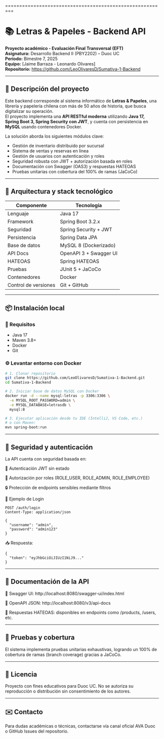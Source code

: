 =========================================================


# 📚 Letras & Papeles - Backend API

**Proyecto académico - Evaluación Final Transversal (EFT)**  
**Asignatura:** Desarrollo Backend II (PBY2202) – Duoc UC  
**Período:** Bimestre 7, 2025  
**Equipo:** [Jaime Barraza - Leonardo Olivares]  
**Repositorio:** https://github.com/LeoOlivaresD/Sumativa-1-Backend

---

## 📌 Descripción del proyecto

Este backend corresponde al sistema informático de **Letras & Papeles**, una librería y papelería chilena con más de 50 años de historia, que busca digitalizar su operación.  
El proyecto implementa una **API RESTful moderna** utilizando **Java 17, Spring Boot 3, Spring Security con JWT**, y cuenta con persistencia en **MySQL** usando contenedores Docker.  

La solución aborda los siguientes módulos clave:

- Gestión de inventario distribuido por sucursal
- Sistema de ventas y reservas en línea
- Gestión de usuarios con autenticación y roles
- Seguridad robusta con JWT + autorización basada en roles
- Documentación con Swagger (OAS3) y respuestas HATEOAS
- Pruebas unitarias con cobertura del 100% de ramas (JaCoCo)

---

## 🧱 Arquitectura y stack tecnológico

| Componente           | Tecnología              |
|----------------------|-------------------------|
| Lenguaje             | Java 17                 |
| Framework            | Spring Boot 3.2.x       |
| Seguridad            | Spring Security + JWT   |
| Persistencia         | Spring Data JPA         |
| Base de datos        | MySQL 8 (Dockerizado)   |
| API Docs             | OpenAPI 3 + Swagger UI  |
| HATEOAS              | Spring HATEOAS          |
| Pruebas              | JUnit 5 + JaCoCo        |
| Contenedores         | Docker                  |
| Control de versiones | Git + GitHub            |

---

## 📦 Instalación local

### 🔧 Requisitos

- Java 17
- Maven 3.8+
- Docker
- Git

### ⚙️ Levantar entorno con Docker

```bash
# 1. Clonar repositorio
git clone https://github.com/LeoOlivaresD/Sumativa-1-Backend.git
cd Sumativa-1-Backend

# 2. Iniciar base de datos MySQL con Docker
docker run -d --name mysql-letras -p 3306:3306 \
  -e MYSQL_ROOT_PASSWORD=admin \
  -e MYSQL_DATABASE=letrasdb \
  mysql:8

# 3. Ejecutar aplicación desde tu IDE (IntelliJ, VS Code, etc.)
# o con Maven:
mvn spring-boot:run
```

---

## 🔐 Seguridad y autenticación
La API cuenta con seguridad basada en:

🔐 Autenticación JWT sin estado

👤 Autorización por roles (ROLE_USER, ROLE_ADMIN, ROLE_EMPLOYEE)

🔒 Protección de endpoints sensibles mediante filtros


🔑 Ejemplo de Login
```http
POST /auth/login
Content-Type: application/json

{
  "username": "admin",
  "password": "admin123"
}
```


📥 Respuesta:
```http
{
  "token": "eyJhbGciOiJIUzI1NiJ9..."
}
```

---

## 📘 Documentación de la API
🔎 Swagger UI: http://localhost:8080/swagger-ui/index.html

📄 OpenAPI JSON: http://localhost:8080/v3/api-docs

🔗 Respuestas HATEOAS: disponibles en endpoints como /products, /users, etc.

---

## 🧪 Pruebas y cobertura
El sistema implementa pruebas unitarias exhaustivas, logrando un 100% de cobertura de ramas (branch coverage) gracias a JaCoCo.

---

## 📄 Licencia
Proyecto con fines educativos para Duoc UC. No se autoriza su reproducción o distribución sin consentimiento de los autores.

---

## ✉️ Contacto
Para dudas académicas o técnicas, contactarse vía canal oficial AVA Duoc o GitHub Issues del repositorio.